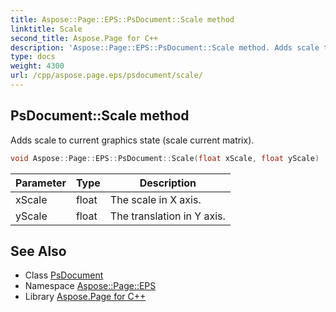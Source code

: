 ```yaml
---
title: Aspose::Page::EPS::PsDocument::Scale method
linktitle: Scale
second_title: Aspose.Page for C++
description: 'Aspose::Page::EPS::PsDocument::Scale method. Adds scale to current graphics state (scale current matrix) in C++.'
type: docs
weight: 4300
url: /cpp/aspose.page.eps/psdocument/scale/
---
```

## PsDocument::Scale method


Adds scale to current graphics state (scale current matrix).

```cpp
void Aspose::Page::EPS::PsDocument::Scale(float xScale, float yScale)
```


| Parameter | Type | Description |
| --- | --- | --- |
| xScale | float | The scale in X axis. |
| yScale | float | The translation in Y axis. |

## See Also

* Class [PsDocument](../)
* Namespace [Aspose::Page::EPS](../../)
* Library [Aspose.Page for C++](../../../)
